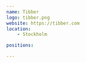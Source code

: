 ```yaml
---
name: Tibber
logo: tibber.png
website: https://tibber.com
location:
    - Stockholm

positions:

---
```

